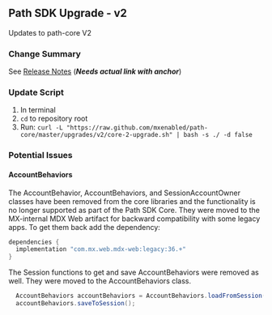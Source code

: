 ## Path SDK Upgrade - v2

Updates to path-core V2

### Change Summary

See [Release Notes](https://github.com/mxenabled/path-core/blob/master/CHANGELOG.md) (***Needs actual link with anchor***)

### Update Script

1. In terminal
2. `cd` to repository root
3. Run: `curl -L "https://raw.github.com/mxenabled/path-core/master/upgrades/v2/core-2-upgrade.sh" | bash -s ./ -d false`

### Potential Issues

#### AccountBehaviors

The AccountBehavior, AccountBehaviors, and SessionAccountOwner classes have been removed from the core libraries and
the functionality is no longer supported as part of the Path SDK Core. They were moved to the MX-internal MDX Web 
artifact for backward compatibility with some legacy apps. To get them back add the dependency:

```groovy
dependencies {
  implementation "com.mx.web.mdx-web:legacy:36.+"
}
```

The Session functions to get and save AccountBehaviors were removed as well. They were moved to the AccountBehaviors class.

```java
  AccountBehaviors accountBehaviors = AccountBehaviors.loadFromSession();
  accountBehaviors.saveToSession();
```
